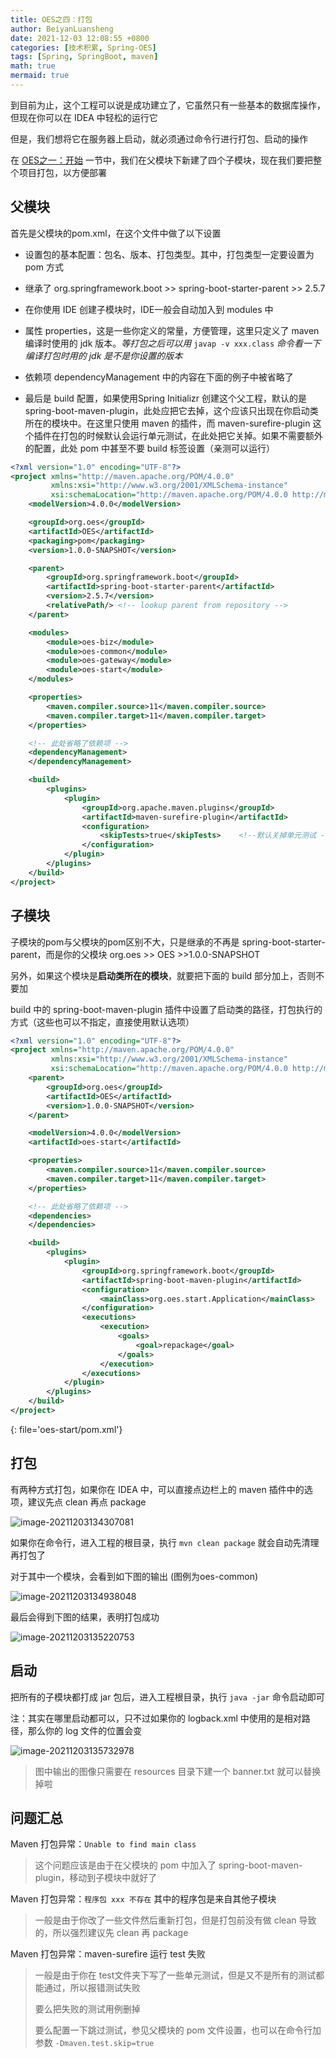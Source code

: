 ```yaml
---
title: OES之四：打包
author: BeiyanLuansheng
date: 2021-12-03 12:08:55 +0800
categories: [技术积累, Spring-OES]
tags: [Spring, SpringBoot, maven]
math: true
mermaid: true
---
```


到目前为止，这个工程可以说是成功建立了，它虽然只有一些基本的数据库操作，但现在你可以在 IDEA 中轻松的运行它

但是，我们想将它在服务器上启动，就必须通过命令行进行打包、启动的操作

在 [OES之一：开始]() 一节中，我们在父模块下新建了四个子模块，现在我们要把整个项目打包，以方便部署

## 父模块

首先是父模块的pom.xml，在这个文件中做了以下设置

- 设置包的基本配置：包名、版本、打包类型。其中，打包类型一定要设置为 pom 方式

- 继承了 org.springframework.boot >> spring-boot-starter-parent >> 2.5.7

- 在你使用 IDE 创建子模块时，IDE一般会自动加入到 modules 中

- 属性 properties，这是一些你定义的常量，方便管理，这里只定义了 maven 编译时使用的 jdk 版本。*等打包之后可以用* `javap -v xxx.class` *命令看一下编译打包时用的 jdk 是不是你设置的版本*

- 依赖项 dependencyManagement 中的内容在下面的例子中被省略了

- 最后是 build 配置，如果使用Spring Initializr 创建这个父工程，默认的是spring-boot-maven-plugin，此处应把它去掉，这个应该只出现在你启动类所在的模块中。在这里只使用 maven 的插件，而 maven-surefire-plugin 这个插件在打包的时候默认会运行单元测试，在此处把它关掉。如果不需要额外的配置，此处 pom 中甚至不要 build 标签设置（亲测可以运行）

```xml
<?xml version="1.0" encoding="UTF-8"?>
<project xmlns="http://maven.apache.org/POM/4.0.0"
         xmlns:xsi="http://www.w3.org/2001/XMLSchema-instance"
         xsi:schemaLocation="http://maven.apache.org/POM/4.0.0 http://maven.apache.org/xsd/maven-4.0.0.xsd">
    <modelVersion>4.0.0</modelVersion>

    <groupId>org.oes</groupId>
    <artifactId>OES</artifactId>
    <packaging>pom</packaging>
    <version>1.0.0-SNAPSHOT</version>

    <parent>
        <groupId>org.springframework.boot</groupId>
        <artifactId>spring-boot-starter-parent</artifactId>
        <version>2.5.7</version>
        <relativePath/> <!-- lookup parent from repository -->
    </parent>

    <modules>
        <module>oes-biz</module>
        <module>oes-common</module>
        <module>oes-gateway</module>
        <module>oes-start</module>
    </modules>

    <properties>
        <maven.compiler.source>11</maven.compiler.source>
        <maven.compiler.target>11</maven.compiler.target>
    </properties>

    <!-- 此处省略了依赖项 -->
    <dependencyManagement>
    </dependencyManagement>

    <build>
        <plugins>
            <plugin>
                <groupId>org.apache.maven.plugins</groupId>
                <artifactId>maven-surefire-plugin</artifactId>
                <configuration>
                    <skipTests>true</skipTests>    <!--默认关掉单元测试 -->
                </configuration>
            </plugin>
        </plugins>
    </build>
</project>
```

## 子模块

子模块的pom与父模块的pom区别不大，只是继承的不再是 spring-boot-starter-parent，而是你的父模块 org.oes >> OES >>1.0.0-SNAPSHOT

另外，如果这个模块是**启动类所在的模块**，就要把下面的 build 部分加上，否则不要加

build 中的 spring-boot-maven-plugin 插件中设置了启动类的路径，打包执行的方式（这些也可以不指定，直接使用默认选项）

```xml
<?xml version="1.0" encoding="UTF-8"?>
<project xmlns="http://maven.apache.org/POM/4.0.0"
         xmlns:xsi="http://www.w3.org/2001/XMLSchema-instance"
         xsi:schemaLocation="http://maven.apache.org/POM/4.0.0 http://maven.apache.org/xsd/maven-4.0.0.xsd">
    <parent>
        <groupId>org.oes</groupId>
        <artifactId>OES</artifactId>
        <version>1.0.0-SNAPSHOT</version>
    </parent>

    <modelVersion>4.0.0</modelVersion>
    <artifactId>oes-start</artifactId>

    <properties>
        <maven.compiler.source>11</maven.compiler.source>
        <maven.compiler.target>11</maven.compiler.target>
    </properties>

    <!-- 此处省略了依赖项 -->
    <dependencies>
    </dependencies>

    <build>
        <plugins>
            <plugin>
                <groupId>org.springframework.boot</groupId>
                <artifactId>spring-boot-maven-plugin</artifactId>
                <configuration>
                    <mainClass>org.oes.start.Application</mainClass>
                </configuration>
                <executions>
                    <execution>
                        <goals>
                            <goal>repackage</goal>
                        </goals>
                    </execution>
                </executions>
            </plugin>
        </plugins>
    </build>
</project>
```
{: file='oes-start/pom.xml'}

## 打包

有两种方式打包，如果你在 IDEA 中，可以直接点边栏上的 maven 插件中的选项，建议先点 clean 再点 package

![image-20211203134307081](/oes/image-20211203134307081.png)

如果你在命令行，进入工程的根目录，执行 `mvn clean package` 就会自动先清理再打包了

对于其中一个模块，会看到如下图的输出 (图例为oes-common)

![image-20211203134938048](/oes/image-20211203134938048.png)

最后会得到下图的结果，表明打包成功

![image-20211203135220753](/oes/image-20211203135220753.png)

## 启动

把所有的子模块都打成 jar 包后，进入工程根目录，执行 `java -jar` 命令启动即可

注：其实在哪里启动都可以，只不过如果你的 logback.xml 中使用的是相对路径，那么你的 log 文件的位置会变

![image-20211203135732978](/oes/image-20211203135732978.png)

> 图中输出的图像只需要在 resources 目录下建一个 banner.txt 就可以替换掉啦

## 问题汇总

Maven 打包异常：`Unable to find main class`

> 这个问题应该是由于在父模块的 pom 中加入了 spring-boot-maven-plugin，移动到子模块中就好了

Maven 打包异常：`程序包 xxx 不存在` 其中的程序包是来自其他子模块

> 一般是由于你改了一些文件然后重新打包，但是打包前没有做 clean 导致的，所以强烈建议先 clean 再 package

Maven 打包异常：maven-surefire 运行 test 失败

> 一般是由于你在 test文件夹下写了一些单元测试，但是又不是所有的测试都能通过，所以报错测试失败
>
> 要么把失败的测试用例删掉
> 
> 要么配置一下跳过测试，参见父模块的 pom 文件设置，也可以在命令行加参数 `-Dmaven.test.skip=true`
